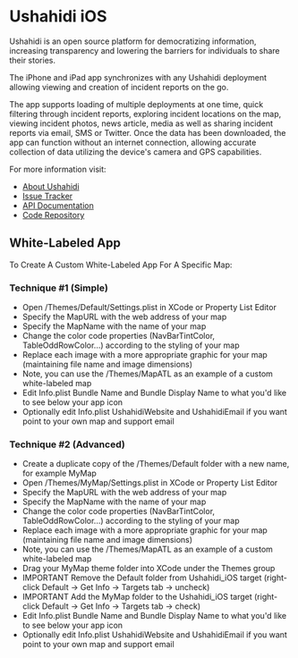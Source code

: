 # Ushahidi iOS #

Ushahidi is an open source platform for democratizing information, increasing transparency and lowering the barriers for individuals to share their stories. 

The iPhone and iPad app synchronizes with any Ushahidi deployment allowing viewing and creation of incident reports on the go. 

The app supports loading of multiple deployments at one time, quick filtering through incident reports, exploring incident locations on the map, viewing incident photos, news article, media as well as sharing incident reports via email, SMS or Twitter. Once the data has been downloaded, the app can function without an internet connection, allowing accurate collection of data utilizing the device's camera and GPS capabilities.

For more information visit:

* [About Ushahidi](http://www.ushahidi.com)
* [Issue Tracker](http://dev.ushahidi.com/projects/roadmap/Ushahidi_iPhone)
* [API Documentation](http://wiki.ushahidi.com/doku.php?id=ushahidi_api)
* [Code Repository](http://github.com/ushahidi/Ushahidi_iPhone)

## White-Labeled App ##

To Create A Custom White-Labeled App For A Specific Map:

### Technique #1 (Simple) ###
* Open /Themes/Default/Settings.plist in XCode or Property List Editor
* Specify the MapURL with the web address of your map
* Specify the MapName with the name of your map
* Change the color code properties (NavBarTintColor, TableOddRowColor...) according to the styling of your map
* Replace each image with a more appropriate graphic for your map (maintaining file name and image dimensions)
* Note, you can use the /Themes/MapATL as an example of a custom white-labeled map
* Edit Info.plist Bundle Name and Bundle Display Name to what you'd like to see below your app icon
* Optionally edit Info.plist UshahidiWebsite and UshahidiEmail if you want point to your own map and support email

### Technique #2 (Advanced) ###
* Create a duplicate copy of the /Themes/Default folder with a new name, for example MyMap
* Open /Themes/MyMap/Settings.plist in XCode or Property List Editor
* Specify the MapURL with the web address of your map
* Specify the MapName with the name of your map
* Change the color code properties (NavBarTintColor, TableOddRowColor...) according to the styling of your map
* Replace each image with a more appropriate graphic for your map (maintaining file name and image dimensions)
* Note, you can use the /Themes/MapATL as an example of a custom white-labeled map
* Drag your MyMap theme folder into XCode under the Themes group
* IMPORTANT Remove the Default folder from Ushahidi_iOS target (right-click Default -> Get Info -> Targets tab -> uncheck)
* IMPORTANT Add the MyMap folder to the Ushahidi_iOS target (right-click Default -> Get Info -> Targets tab -> check)
* Edit Info.plist Bundle Name and Bundle Display Name to what you'd like to see below your app icon
* Optionally edit Info.plist UshahidiWebsite and UshahidiEmail if you want point to your own map and support email